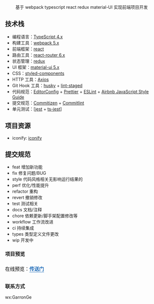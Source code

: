 <p align="center">
  基于 webpack typescript react redux material-UI 实现前端项目开发
</p>

## 技术栈

- 编程语言：[TypeScript 4.x](https://www.typescriptlang.org/zh/)
- 构建工具：[webpack 5.x](https://webpack.docschina.org/)
- 前端框架：[react](https://react.docschina.org/)
- 路由工具：[react-router 6.x](https://reactrouter.com/)
- 状态管理：[redux](https://redux.js.org/)
- UI 框架：[material-ui 5.x](https://mui.com/)
- CSS：[styled-components](https://styled-components.com/)
- HTTP 工具：[Axios](https://axios-http.com/)
- Git Hook 工具：[husky](https://typicode.github.io/husky/#/) + [lint-staged](https://github.com/okonet/lint-staged)
- 代码规范：[EditorConfig](http://editorconfig.org) + [Prettier](https://prettier.io/) + [ESLint](https://eslint.org/) + [Airbnb JavaScript Style Guide](https://github.com/airbnb/javascript#translation)
- 提交规范：[Commitizen](http://commitizen.github.io/cz-cli/) + [Commitlint](https://commitlint.js.org/#/)
- 单元测试：[[jest](https://jestjs.io/) + [ts-jest](https://kulshekhar.github.io/ts-jest/)]

## 项目资源

- iconify: [iconify](https://icon-sets.iconify.design/)

## 提交规范

- feat 增加新功能
- fix 修复问题/BUG
- style 代码风格相关无影响运行结果的
- perf 优化/性能提升
- refactor 重构
- revert 撤销修改
- test 测试相关
- docs 文档/注释
- chore 依赖更新/脚手架配置修改等
- workflow 工作流改进
- ci 持续集成
- types 类型定义文件更改
- wip 开发中

### 项目预览

<p data-tool="mdnice编辑器" style="font-size: 16px; padding-top: 8px; padding-bottom: 8px; margin: 0; line-height: 26px; color: black;">在线预览：<a href="https://glowworm.gejialun.vip/" style="text-decoration: none; color: #1e6bb8; word-wrap: break-word; font-weight: bold; border-bottom: 1px solid #1e6bb8;">传送门</a></p>

### 联系方式

wx:GarronGe
